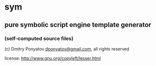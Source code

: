 # sym
## pure symbolic script engine template generator
### (self-computed source files)

(c) Dmitry Ponyatov <dponyatov@gmail.com>, all rights reserved

license: http://www.gnu.org/copyleft/lesser.html

